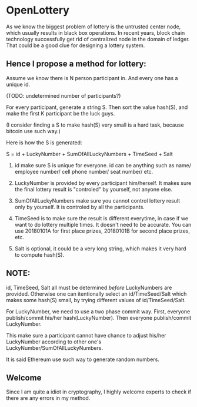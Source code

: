 # OpenLottery
As we know the biggest problem of lottery is the untrusted center node, which usually results in black box operations.
In recent years, block chain technology successfully get rid of centralized node in the domain of ledger. 
That could be a good clue for designing a lottery system.

## Hence I propose a method for lottery:
Assume we know there is N person participant in. And every one has a unique id.

(TODO: undetermined number of participants?)

For every participant, generate a string S. Then sort the value hash(S), and make the first K participant be the luck guys.

(I consider finding a S to make hash(S) very small is a hard task, because bitcoin use such way.)

Here is how the S is generated:

S = id + LuckyNumber + SumOfAllLuckyNumbers + TimeSeed + Salt

1) id make sure S is unique for everyone. id can be anything such as name/ employee number/ cell phone number/ seat number/ etc.

2) LuckyNumber is provided by every participant him/herself. It makes sure the final lottery result is "controled" by yourself, not anyone else.

3) SumOfAllLuckyNumbers make sure you cannot control lottery result only by yourself. It is controled by all the participants.

4) TimeSeed is to make sure the result is different everytime, in case if we want to do lottery multiple times. 
It doesn't need to be accurate. You can use 20180101A for first place prizes, 20180101B for second place prizes, etc.

5) Salt is optional, it could be a very long string, which makes it very hard to compute hash(S). 

## NOTE: 
id, TimeSeed, Salt all must be determined *before* LuckyNumbers are provided. Otherwise one can itentionally select an  id/TimeSeed/Salt which makes some hash(S) small, by trying different values of id/TimeSeed/Salt.

For LuckyNumber, we need to use a two phase commit way. First, everyone publish/commit his/her hash(LuckyNumber). Then everyone publish/commit LuckyNumber.

This make sure a participant cannot have chance to adjust his/her LuckyNumber according to other one's LuckyNumber/SumOfAllLuckyNumbers.

It is said Ethereum use such way to generate random numbers.

## Welcome
Since I am quite a idiot in cryptography, I highly welcome experts to check if there are any errors in my method.
